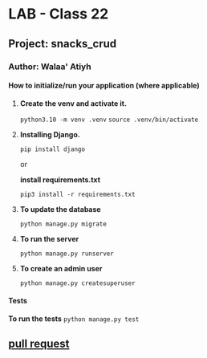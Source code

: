 # LAB - Class 22

## Project: snacks_crud

### Author: Walaa' Atiyh

#### How to initialize/run your application (where applicable)
1. **Create the venv and activate it.**

    `python3.10 -m venv .venv`
    `source .venv/bin/activate`

2. **Installing Django.**

    `pip install django`
    
   or 

   **install  requirements.txt**
   
   `pip3 install -r requirements.txt`

3. **To update the database**

    `python manage.py migrate`

4. **To run the server**

    `python manage.py runserver`

5. **To create an admin user**

    `python manage.py createsuperuser`

#### Tests
**To run the tests**
    `python manage.py test`
    
## [pull request](https://github.com/WalaaAtiah/snacks_crud/pull/2)

